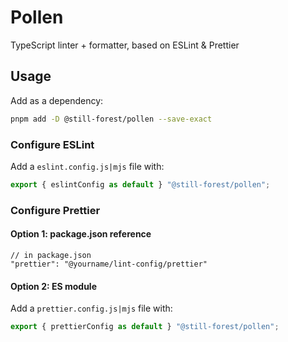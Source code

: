 # Pollen

TypeScript linter + formatter, based on ESLint &amp; Prettier

## Usage

Add as a dependency:

```bash
pnpm add -D @still-forest/pollen --save-exact
```

### Configure ESLint

Add a `eslint.config.js|mjs` file with:

```js
export { eslintConfig as default } "@still-forest/pollen";
```

### Configure Prettier

#### Option 1: package.json reference

```jsonc
// in package.json
"prettier": "@yourname/lint-config/prettier"
```

#### Option 2: ES module

Add a `prettier.config.js|mjs` file with:

```js
export { prettierConfig as default } "@still-forest/pollen";
```
